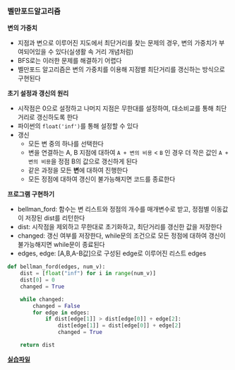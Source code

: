 ### 벨만포드알고리즘

**변의 가중치**

- 지점과 변으로 이루어진 지도에서 최단거리를 찾는 문제의 경우, 변의 가중치가 부여되어있을 수 있다(실생활 속 거리 개념처럼)
- BFS로는 이러한 문제를 해결하기 어렵다
- 벨만포드 알고리즘은 변의 가중치를 이용해 지점별 최단거리를 갱신하는 방식으로 구현된다

**초기 설정과 갱신의 원리**

- 시작점은 0으로 설정하고 나머지 지점은 무한대를 설정하여, 대소비교를 통해 최단거리로 갱신하도록 한다
- 파이썬의 `float('inf')`를 통해 설정할 수 있다
- 갱신
  - 모든 변 중의 하나를 선택한다
  - 변을 연결하는 A, B 지점에 대하여 `A + 변의 비용` < `B` 인 경우 더 작은 값인 `A + 변의 비용`을 정점 B의 값으로 갱신하게 된다
  - 같은 과정을 모든 **변**에 대하여 진행한다
  - 모든 정점에 대하여 갱신이 불가능해지면 코드를 종료한다

**프로그램 구현하기**

- bellman_ford: 함수는 변 리스트와 정점의 개수를 매개변수로 받고, 정점별 이동값이 저장된 dist를 리턴한다
- dist: 시작점을 제외하고 무한대로 초기화하고, 최단거리를 갱신한 값을 저장한다
- changed: 갱신 여부를 저장한다, while문의 조건으로 모든 정점에 대하여 갱신이 불가능해지면 while문이 종료된다
- edges, edge: [A,B,A-B값]으로 구성된 edge로 이루어진 리스트 edges

```python
def bellman_ford(edges, num_v):
    dist = [float("inf") for i in range(num_v)]
    dist[0] = 0
    changed = True

    while changed:
        changed = False
        for edge in edges:
            if dist[edge[1]] > dist[edge[0]] + edge[2]:
                dist[edge[1]] = dist[edge[0]] + edge[2]
                changed = True

    return dist
```

**[실습파일](point2_ex.py)**
